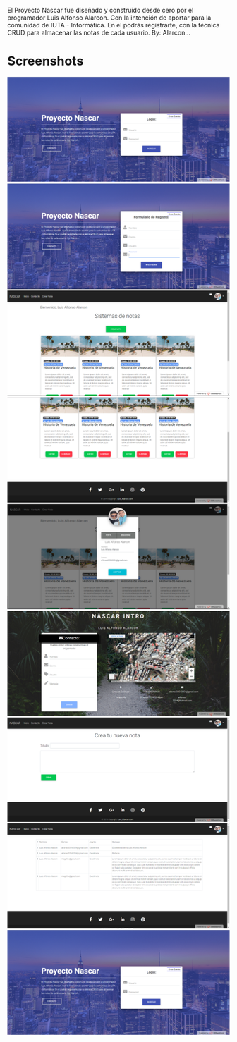El Proyecto Nascar fue diseñado y construido desde cero por el programador Luis Alfonso Alarcon. Con la intención de aportar para la comunidad de IUTA - Informática. En el podrás registrarte, con la técnica CRUD para almacenar las notas de cada usuario. By: Alarcon...


# Screenshots
![](screenshot/screenshot.png)
![](screenshot/screenshot1.png)
![](screenshot/screenshot2.png)
![](screenshot/screenshot3.png)
![](screenshot/screenshot4.png)
![](screenshot/screenshot5.png)
![](screenshot/screenshot6.png)
![](screenshot/screenshot7.png)
![87aec5d2-7d89-458c-a703-b3686fe448a9](screenshot/screenshot.PNG)
